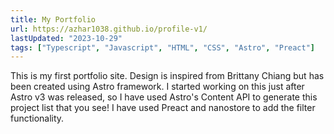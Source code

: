 ```yaml
---
title: My Portfolio
url: https://azhar1038.github.io/profile-v1/
lastUpdated: "2023-10-29"
tags: ["Typescript", "Javascript", "HTML", "CSS", "Astro", "Preact"]
---
```


This is my first portfolio site. Design is inspired from Brittany Chiang but has been created using Astro framework.
I started working on this just after Astro v3 was released, so I have used Astro's Content API to generate this project
list that you see! I have used Preact and nanostore to add the filter functionality.
